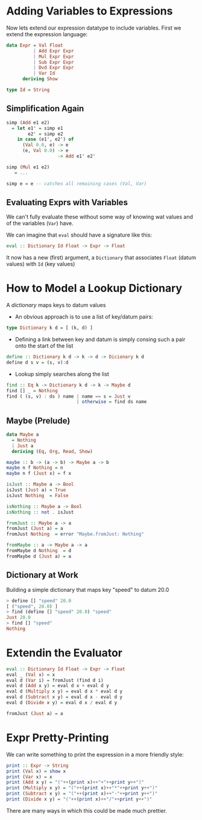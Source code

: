 # Adding Variables to Expressions
Now lets extend our expression datatype to include variables. First we extend the expression language:

```Haskell
data Expr = Val Float
          | Add Expr Expr
		  | Mul Expr Expr
		  | Sub Expr Expr
		  | Dvd Expr Expr
		  | Var Id
	  deriving Show

type Id = String
```

## Simplification Again
```Haskell
simp (Add e1 e2)
  = let e1' = simp e1
        e2' = simp e2
	in case (e1', e2') of
	  (Val 0.0, e) -> e
	  (e, Val 0.0) -> e
	               -> Add e1' e2'

simp (Mul e1 e2)
   = ...

simp e = e -- catches all remaining cases (Val, Var)
```

## Evaluating Exprs with Variables
We can't fully evaluate these without some way of knowing wat values and of the variables (`Var`) have.

We can imagine that `eval` should have a signature like this:

```Haskell
eval :: Dictionary Id Float -> Expr -> Float
```

It now has a new (first) argument, a `Dictionary` that associates `Float` (datum values) with `Id` (key values)

# How to Model a Lookup Dictionary
A *dictionary* maps keys to datum values

- An obvious approach is to use a list of key/datum pairs:

```Haskell
type Dictionary k d = [ (k, d) ]
```

- Defining a link between key and datum is simply consing such a pair onto the start of the list

```Haskell
define :: Dictionary k d -> k -> d -> Dicionary k d
define d s v = (s, v):d
```

- Lookup simply searches along the list

```Haskell
find :: Eq k -> Dictionary k d -> k -> Maybe d
find [] _ = Nothing
find ( (s, v) : ds ) name | name == s = Just v
                          | otherwise = find ds name
```

## Maybe (Prelude)
```Haskell
data Maybe a
  = Nothing
  | Just a
  deriving (Eq, Org, Read, Show)

maybe :: b -> (a -> b) -> Maybe a -> b
maybe n f Nothing = n
maybe n f (Just x) = f x

isJust :: Maybe a -> Bool
isJust (Just a) = True
isJust Nothing  = False

isNothing :: Maybe a -> Bool
isNothing :: not . isJust

fromJust :: Maybe a -> a
fromJust (Just a) = a
fromJust Nothing  = error "Maybe.fromJust: Nothing"

fromMaybe :: a -> Maybe a -> a
fromMaybe d Nothing  = d
fromMaybe d (Just a) = a
```

## Dictionary at Work
Building a simple dictionary that maps key "speed" to datum 20.0

```Haskell
> define [] "speed" 20.0
[ ("speed", 20.0) ]
> find (define [] "speed" 20.0) "speed"
Just 20.0
> find [] "speed"
Nothing
```

# Extendin the Evaluator
```Haskell
eval :: Dictionary Id Float -> Expr -> Float
eval _ (Val x) = x
eval d (Var i) = fromJust (find d i)
eval d (Add x y) = eval d x + eval d y
eval d (Multiply x y) = eval d x * eval d y
eval d (Subtract x y) = eval d x - eval d y
eval d (Divide x y) = eval d x / eval d y

fromJust (Just a) = a
```

# Expr Pretty-Printing
We can write something to print the expression in a more friendly style:

```Haskell
print :: Expr -> String
print (Val x) = show x
print (Var x) = x
print (Add x y) = "("++(print x)++"+"++print y++")"
print (Multiply x y) = "("++(print x)++"*"++print y++")"
print (Subtract x y) = "("++(print x)++"-"++print y++")"
print (Divide x y) = "("++(print x)++"/"++print y++")"
```

There are many ways in which this could be made much prettier.
